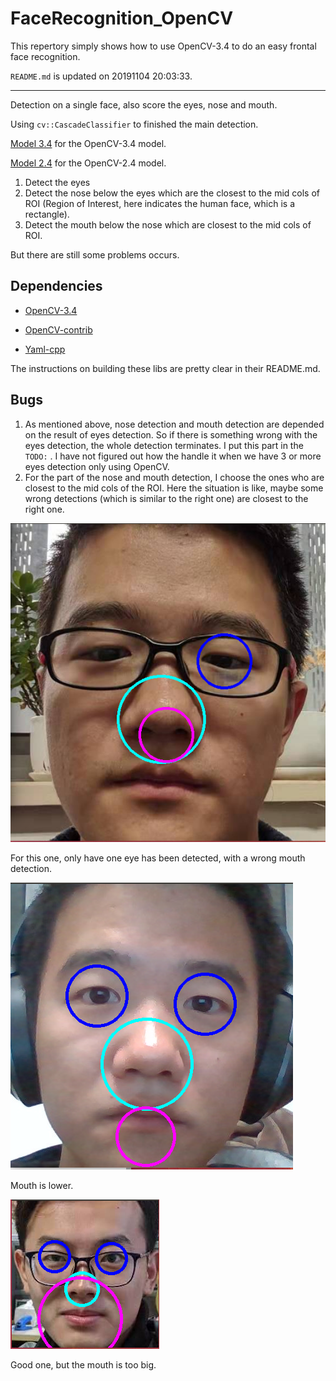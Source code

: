 # FaceRecognition_OpenCV

This repertory simply shows how to use OpenCV-3.4 to do an easy frontal face recognition.

`README.md`  is updated on 20191104 20:03:33.

---

Detection on a single face, also score the eyes, nose and mouth.

Using `cv::CascadeClassifier` to finished the main detection.

[Model 3.4](https://github.com/opencv/opencv/tree/3.4/data) for the OpenCV-3.4 model.

[Model 2.4](https://github.com/opencv/opencv/tree/2.4/data) for the OpenCV-2.4 model. 

1. Detect the eyes
2. Detect the nose below the eyes which are the closest to the mid cols of ROI (Region of Interest, here indicates the human face, which is a rectangle).
3. Detect the mouth below the nose which are closest to the mid cols of ROI.

But there are still some problems occurs.



## Dependencies 

- [OpenCV-3.4](https://github.com/opencv/opencv/tree/3.4) 
- [OpenCV-contrib](https://github.com/opencv/opencv_contrib/tree/3.4) 

- [Yaml-cpp](https://github.com/jbeder/yaml-cpp) 

The instructions on building these libs are pretty clear in their README.md.



## Bugs

1. As mentioned above, nose detection and mouth detection are depended on the result of eyes detection. So if there is something wrong with the eyes detection, the whole detection terminates. I put this part in the `TODO:` . I have not figured out how the handle it when we have 3 or more eyes detection only using OpenCV.
2. For the part of the nose and mouth detection, I choose the ones who are closest to the mid cols of the ROI. Here the situation is like, maybe some wrong detections (which is similar to the right one) are closest to the right one. 



![for point2](doc/result_03.png)

For this one, only have one eye has been detected, with a wrong mouth detection.

![for point2](doc/result_01.png)

Mouth is lower.

![good one](doc/result_02.png)

Good one, but the mouth is too big.